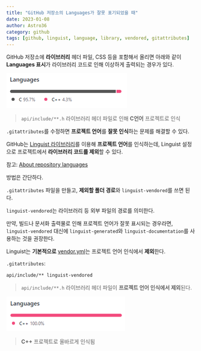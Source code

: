 ```yaml
---
title: "GitHub 저장소의 Languages가 잘못 표기되었을 때"
date: 2023-01-08
author: Astro36
category: github
tags: [github, linguist, language, library, vendored, gitattributes]
---
```


GitHub 저장소에 **라이브러리** 헤더 파일, CSS 등을 포함해서 올리면 아래와 같이 **Languages 표시**가 라이브러리 코드로 인해 이상하게 출력되는 경우가 있다.

![language](/assets/posts/2023-01-08-github-llinguist/language.png)

> `api/include/**.h` 라이브러리 헤더 파일로 인해 **C언어** 프로젝트로 인식

`.gitattributes`를 수정하면 **프로젝트 언어**를 **잘못 인식**하는 문제를 해결할 수 있다.

GitHub는 [Linguist 라이브러리](https://github.com/github/linguist)를 이용해 **프로젝트 언어**를 인식하는데, Linguist 설정으로 프로젝트에서 **라이브러리 코드를 제외**할 수 있다.

참고: [About repository languages](https://docs.github.com/en/repositories/managing-your-repositorys-settings-and-features/customizing-your-repository/about-repository-languages)

방법은 간단하다.

`.gitattributes` 파일을 만들고, **제외할 폴더 경로**와 `linguist-vendored`를 쓰면 된다.

`linguist-vendored`는 라이브러리 등 외부 파일의 경로를 의미한다.

만약, 빌드나 문서화 출력물로 인해 프로젝트 언어가 잘못 표시되는 경우라면, `linguist-vendored` 대신에 `linguist-generated`와 `linguist-documentation`를 사용하는 것을 권장한다.

Linguist는 **기본적으로** [vendor.yml](https://github.com/github/linguist/blob/master/lib/linguist/vendor.yml)는 프로젝트 언어 인식에서 **제외**한다.

`.gitattributes`:

```txt
api/include/** linguist-vendored
```

> `api/include/**.h` 라이브러리 헤더 파일이 **프로젝트 언어 인식에서 제외**된다.

![language-fixed](/assets/posts/2023-01-08-github-llinguist/language-fixed.png)

> **C++** 프로젝트로 올바르게 인식됨

